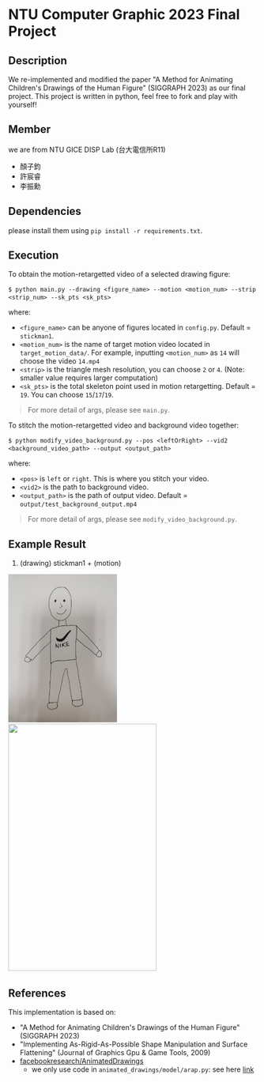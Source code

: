 # NTU Computer Graphic 2023 Final Project

## Description
We re-implemented and modified the paper "A Method for Animating Children's Drawings of the Human Figure" (SIGGRAPH 2023) as our final project.
This project is written in python, feel free to fork and play with yourself!

## Member
we are from NTU GICE DISP Lab (台大電信所R11)
- 顏子鈞
- 許宸睿
- 李振勳 

## Dependencies
please install them using ```pip install -r requirements.txt```.

## Execution
To obtain the motion-retargetted video of a selected drawing figure:
```
$ python main.py --drawing <figure_name> --motion <motion_num> --strip <strip_num> --sk_pts <sk_pts>
``` 
where:
- ```<figure_name>``` can be anyone of figures located in ```config.py```. Default = ```stickman1```.
- ```<motion_num>``` is the name of target motion video located in ```target_motion_data/```. For example, inputting ```<motion_num>``` as ```14``` will choose the video ```14.mp4```
- ```<strip>``` is the triangle mesh resolution, you can choose ```2``` or ```4```. (Note: smaller value requires larger computation)
- ```<sk_pts>``` is the total skeleton point used in motion retargetting. Default = ```19```. You can choose ```15```/```17```/```19```.
> For more detail of args, please see ```main.py```.
  
To stitch the motion-retargetted video and background video together:
```
$ python modify_video_background.py --pos <leftOrRight> --vid2 <background_video_path> --output <output_path>
```
where:
- ```<pos>``` is ```left``` or ```right```. This is where you stitch your video.
- ```<vid2>``` is the path to background video.
- ```<output_path>``` is the path of output video. Default = ```output/test_background_output.mp4```
> For more detail of args, please see ```modify_video_background.py```.

## Example Result
1. (drawing) stickman1 + (motion)   
<img src="./asset/stickman1.jpg" width="220" height="300">
<img src="./asset/result1.gif" width="300" height="500">


## References
This implementation is based on:
- "A Method for Animating Children's Drawings of the Human Figure" (SIGGRAPH 2023)
- "Implementing As-Rigid-As-Possible Shape Manipulation and Surface Flattening" (Journal of Graphics Gpu & Game Tools, 2009)
- [facebookresearch/AnimatedDrawings](https://github.com/facebookresearch/AnimatedDrawings)
    - we only use code in ```animated_drawings/model/arap.py```: see here [link](https://github.com/facebookresearch/AnimatedDrawings/blob/main/animated_drawings/model/arap.py)